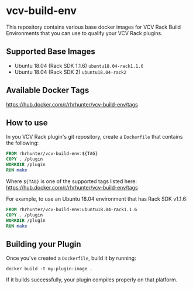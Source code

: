 # vcv-build-env
This repository contains various base docker images for VCV Rack Build Environments that you can use to qualify your VCV Rack plugins.

## Supported Base Images
* Ubuntu 18.04 (Rack SDK 1.1.6) ``ubuntu18.04-rack1.1.6``
* Ubuntu 18.04 (Rack SDK 2) ``ubuntu18.04-rack2``

## Available Docker Tags
https://hub.docker.com/r/rhrhunter/vcv-build-env/tags

## How to use
In you VCV Rack plugin's git repository, create a ``Dockerfile`` that contains the following:

```dockerfile
FROM rhrhunter/vcv-build-env:${TAG}
COPY . /plugin
WORKDIR /plugin
RUN make
```

Where ``${TAG}`` is one of the supported tags listed here: https://hub.docker.com/r/rhrhunter/vcv-build-env/tags

For example, to use an Ubuntu 18.04 environment that has Rack SDK v1.1.6:

```dockerfile
FROM rhrhunter/vcv-build-env:ubuntu18.04-rack1.1.6
COPY . /plugin
WORKDIR /plugin
RUN make
```

## Building your Plugin

Once you've created a ``Dockerfile``, build it by running:

``docker build -t my-plugin-image .``

If it builds successfully, your plugin compiles properly on that platform.
